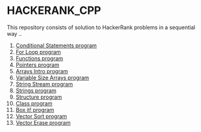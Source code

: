 # HACKERANK_CPP
This repository consists of solution to HackerRank problems in a sequential way .. 

1)  <a href="https://github.com/SHUBHAMBANSAL001/HACKERANK_CPP/blob/master/IFnumtoword.cpp"> Conditional Statements program</a>  
2)  <a href="https://github.com/SHUBHAMBANSAL001/HACKERANK_CPP/blob/master/ForLoop.cpp"> For Loop program</a>
3)  <a href="https://github.com/SHUBHAMBANSAL001/HACKERANK_CPP/blob/master/Functions.cpp"> Functions program</a> 
4)  <a href="https://github.com/SHUBHAMBANSAL001/HACKERANK_CPP/blob/master/pointers.cpp"> Pointers program</a> 
5)  <a href="https://github.com/SHUBHAMBANSAL001/HACKERANK_CPP/blob/master/ArraysIntro.cpp"> Arrays Intro program</a> 
6)  <a href="https://github.com/SHUBHAMBANSAL001/HACKERANK_CPP/blob/master/DynamicArrays.cpp"> Variable Size Arrays program</a> 
7)  <a href="https://github.com/SHUBHAMBANSAL001/HACKERANK_CPP/blob/master/stringstream.cpp"> String Stream program</a>  
8)  <a href="https://github.com/SHUBHAMBANSAL001/HACKERANK_CPP/blob/master/Strings.cpp"> Strings program</a> 
9)  <a href="https://github.com/SHUBHAMBANSAL001/HACKERANK_CPP/blob/master/Struct.cpp"> Structure program</a>
10) <a href="https://github.com/SHUBHAMBANSAL001/HACKERANK_CPP/blob/master/Class.cpp"> Class program</a>
11) <a href="https://github.com/SHUBHAMBANSAL001/HACKERANK_CPP/blob/master/BOXit!.cpp"> Box it! program</a>
12) <a href="https://github.com/SHUBHAMBANSAL001/HACKERANK_CPP/blob/master/Vector_Sort.cpp"> Vector Sort program</a>
13) <a href="https://github.com/SHUBHAMBANSAL001/HACKERANK_CPP/blob/master/Vector_erase.cpp"> Vector Erase program</a>
